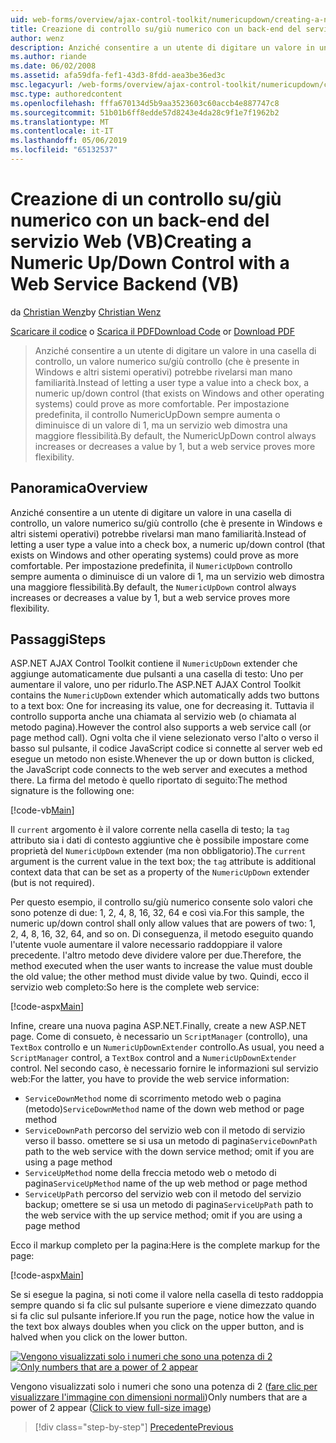 ```yaml
---
uid: web-forms/overview/ajax-control-toolkit/numericupdown/creating-a-numeric-up-down-control-with-a-web-service-backend-vb
title: Creazione di controllo su/giù numerico con un back-end del servizio Web (VB) | Microsoft Docs
author: wenz
description: Anziché consentire a un utente di digitare un valore in una casella di controllo, un controllo (che è presente in Windows e altri sistemi operativi) su/giù numerico potrebbe rivelarsi man mano c...
ms.author: riande
ms.date: 06/02/2008
ms.assetid: afa59dfa-fef1-43d3-8fdd-aea3be36ed3c
msc.legacyurl: /web-forms/overview/ajax-control-toolkit/numericupdown/creating-a-numeric-up-down-control-with-a-web-service-backend-vb
msc.type: authoredcontent
ms.openlocfilehash: fffa670134d5b9aa3523603c60accb4e887747c8
ms.sourcegitcommit: 51b01b6ff8edde57d8243e4da28c9f1e7f1962b2
ms.translationtype: MT
ms.contentlocale: it-IT
ms.lasthandoff: 05/06/2019
ms.locfileid: "65132537"
---
```

# <a name="creating-a-numeric-updown-control-with-a-web-service-backend-vb"></a><span data-ttu-id="b2763-103">Creazione di un controllo su/giù numerico con un back-end del servizio Web (VB)</span><span class="sxs-lookup"><span data-stu-id="b2763-103">Creating a Numeric Up/Down Control with a Web Service Backend (VB)</span></span>

<span data-ttu-id="b2763-104">da [Christian Wenz](https://github.com/wenz)</span><span class="sxs-lookup"><span data-stu-id="b2763-104">by [Christian Wenz](https://github.com/wenz)</span></span>

<span data-ttu-id="b2763-105">[Scaricare il codice](http://download.microsoft.com/download/9/3/f/93f8daea-bebd-4821-833b-95205389c7d0/numericupdown1.vb.zip) o [Scarica il PDF](http://download.microsoft.com/download/2/d/c/2dc10e34-6983-41d4-9c08-f78f5387d32b/numericupdown1VB.pdf)</span><span class="sxs-lookup"><span data-stu-id="b2763-105">[Download Code](http://download.microsoft.com/download/9/3/f/93f8daea-bebd-4821-833b-95205389c7d0/numericupdown1.vb.zip) or [Download PDF](http://download.microsoft.com/download/2/d/c/2dc10e34-6983-41d4-9c08-f78f5387d32b/numericupdown1VB.pdf)</span></span>

> <span data-ttu-id="b2763-106">Anziché consentire a un utente di digitare un valore in una casella di controllo, un valore numerico su/giù controllo (che è presente in Windows e altri sistemi operativi) potrebbe rivelarsi man mano familiarità.</span><span class="sxs-lookup"><span data-stu-id="b2763-106">Instead of letting a user type a value into a check box, a numeric up/down control (that exists on Windows and other operating systems) could prove as more comfortable.</span></span> <span data-ttu-id="b2763-107">Per impostazione predefinita, il controllo NumericUpDown sempre aumenta o diminuisce di un valore di 1, ma un servizio web dimostra una maggiore flessibilità.</span><span class="sxs-lookup"><span data-stu-id="b2763-107">By default, the NumericUpDown control always increases or decreases a value by 1, but a web service proves more flexibility.</span></span>

## <a name="overview"></a><span data-ttu-id="b2763-108">Panoramica</span><span class="sxs-lookup"><span data-stu-id="b2763-108">Overview</span></span>

<span data-ttu-id="b2763-109">Anziché consentire a un utente di digitare un valore in una casella di controllo, un valore numerico su/giù controllo (che è presente in Windows e altri sistemi operativi) potrebbe rivelarsi man mano familiarità.</span><span class="sxs-lookup"><span data-stu-id="b2763-109">Instead of letting a user type a value into a check box, a numeric up/down control (that exists on Windows and other operating systems) could prove as more comfortable.</span></span> <span data-ttu-id="b2763-110">Per impostazione predefinita, il `NumericUpDown` controllo sempre aumenta o diminuisce di un valore di 1, ma un servizio web dimostra una maggiore flessibilità.</span><span class="sxs-lookup"><span data-stu-id="b2763-110">By default, the `NumericUpDown` control always increases or decreases a value by 1, but a web service proves more flexibility.</span></span>

## <a name="steps"></a><span data-ttu-id="b2763-111">Passaggi</span><span class="sxs-lookup"><span data-stu-id="b2763-111">Steps</span></span>

<span data-ttu-id="b2763-112">ASP.NET AJAX Control Toolkit contiene il `NumericUpDown` extender che aggiunge automaticamente due pulsanti a una casella di testo: Uno per aumentare il valore, uno per ridurlo.</span><span class="sxs-lookup"><span data-stu-id="b2763-112">The ASP.NET AJAX Control Toolkit contains the `NumericUpDown` extender which automatically adds two buttons to a text box: One for increasing its value, one for decreasing it.</span></span> <span data-ttu-id="b2763-113">Tuttavia il controllo supporta anche una chiamata al servizio web (o chiamata al metodo pagina).</span><span class="sxs-lookup"><span data-stu-id="b2763-113">However the control also supports a web service call (or page method call).</span></span> <span data-ttu-id="b2763-114">Ogni volta che il viene selezionato verso l'alto o verso il basso sul pulsante, il codice JavaScript codice si connette al server web ed esegue un metodo non esiste.</span><span class="sxs-lookup"><span data-stu-id="b2763-114">Whenever the up or down button is clicked, the JavaScript code connects to the web server and executes a method there.</span></span> <span data-ttu-id="b2763-115">La firma del metodo è quello riportato di seguito:</span><span class="sxs-lookup"><span data-stu-id="b2763-115">The method signature is the following one:</span></span>

[!code-vb[Main](creating-a-numeric-up-down-control-with-a-web-service-backend-vb/samples/sample1.vb)]

<span data-ttu-id="b2763-116">Il `current` argomento è il valore corrente nella casella di testo; la `tag` attributo sia i dati di contesto aggiuntive che è possibile impostare come proprietà del `NumericUpDown` extender (ma non obbligatorio).</span><span class="sxs-lookup"><span data-stu-id="b2763-116">The `current` argument is the current value in the text box; the `tag` attribute is additional context data that can be set as a property of the `NumericUpDown` extender (but is not required).</span></span>

<span data-ttu-id="b2763-117">Per questo esempio, il controllo su/giù numerico consente solo valori che sono potenze di due: 1, 2, 4, 8, 16, 32, 64 e così via.</span><span class="sxs-lookup"><span data-stu-id="b2763-117">For this sample, the numeric up/down control shall only allow values that are powers of two: 1, 2, 4, 8, 16, 32, 64, and so on.</span></span> <span data-ttu-id="b2763-118">Di conseguenza, il metodo eseguito quando l'utente vuole aumentare il valore necessario raddoppiare il valore precedente. l'altro metodo deve dividere valore per due.</span><span class="sxs-lookup"><span data-stu-id="b2763-118">Therefore, the method executed when the user wants to increase the value must double the old value; the other method must divide value by two.</span></span> <span data-ttu-id="b2763-119">Quindi, ecco il servizio web completo:</span><span class="sxs-lookup"><span data-stu-id="b2763-119">So here is the complete web service:</span></span>

[!code-aspx[Main](creating-a-numeric-up-down-control-with-a-web-service-backend-vb/samples/sample2.aspx)]

<span data-ttu-id="b2763-120">Infine, creare una nuova pagina ASP.NET.</span><span class="sxs-lookup"><span data-stu-id="b2763-120">Finally, create a new ASP.NET page.</span></span> <span data-ttu-id="b2763-121">Come di consueto, è necessario un `ScriptManager` (controllo), una `TextBox` controllo e un `NumericUpDownExtender` controllo.</span><span class="sxs-lookup"><span data-stu-id="b2763-121">As usual, you need a `ScriptManager` control, a `TextBox` control and a `NumericUpDownExtender` control.</span></span> <span data-ttu-id="b2763-122">Nel secondo caso, è necessario fornire le informazioni sul servizio web:</span><span class="sxs-lookup"><span data-stu-id="b2763-122">For the latter, you have to provide the web service information:</span></span>

- <span data-ttu-id="b2763-123">`ServiceDownMethod` nome di scorrimento metodo web o pagina (metodo)</span><span class="sxs-lookup"><span data-stu-id="b2763-123">`ServiceDownMethod` name of the down web method or page method</span></span>
- <span data-ttu-id="b2763-124">`ServiceDownPath` percorso del servizio web con il metodo di servizio verso il basso. omettere se si usa un metodo di pagina</span><span class="sxs-lookup"><span data-stu-id="b2763-124">`ServiceDownPath` path to the web service with the down service method; omit if you are using a page method</span></span>
- <span data-ttu-id="b2763-125">`ServiceUpMethod` nome della freccia metodo web o metodo di pagina</span><span class="sxs-lookup"><span data-stu-id="b2763-125">`ServiceUpMethod` name of the up web method or page method</span></span>
- <span data-ttu-id="b2763-126">`ServiceUpPath` percorso del servizio web con il metodo del servizio backup; omettere se si usa un metodo di pagina</span><span class="sxs-lookup"><span data-stu-id="b2763-126">`ServiceUpPath` path to the web service with the up service method; omit if you are using a page method</span></span>

<span data-ttu-id="b2763-127">Ecco il markup completo per la pagina:</span><span class="sxs-lookup"><span data-stu-id="b2763-127">Here is the complete markup for the page:</span></span>

[!code-aspx[Main](creating-a-numeric-up-down-control-with-a-web-service-backend-vb/samples/sample3.aspx)]

<span data-ttu-id="b2763-128">Se si esegue la pagina, si noti come il valore nella casella di testo raddoppia sempre quando si fa clic sul pulsante superiore e viene dimezzato quando si fa clic sul pulsante inferiore.</span><span class="sxs-lookup"><span data-stu-id="b2763-128">If you run the page, notice how the value in the text box always doubles when you click on the upper button, and is halved when you click on the lower button.</span></span>

<span data-ttu-id="b2763-129">[![Vengono visualizzati solo i numeri che sono una potenza di 2](creating-a-numeric-up-down-control-with-a-web-service-backend-vb/_static/image2.png)](creating-a-numeric-up-down-control-with-a-web-service-backend-vb/_static/image1.png)</span><span class="sxs-lookup"><span data-stu-id="b2763-129">[![Only numbers that are a power of 2 appear](creating-a-numeric-up-down-control-with-a-web-service-backend-vb/_static/image2.png)](creating-a-numeric-up-down-control-with-a-web-service-backend-vb/_static/image1.png)</span></span>

<span data-ttu-id="b2763-130">Vengono visualizzati solo i numeri che sono una potenza di 2 ([fare clic per visualizzare l'immagine con dimensioni normali](creating-a-numeric-up-down-control-with-a-web-service-backend-vb/_static/image3.png))</span><span class="sxs-lookup"><span data-stu-id="b2763-130">Only numbers that are a power of 2 appear ([Click to view full-size image](creating-a-numeric-up-down-control-with-a-web-service-backend-vb/_static/image3.png))</span></span>

> [!div class="step-by-step"]
> [<span data-ttu-id="b2763-131">Precedente</span><span class="sxs-lookup"><span data-stu-id="b2763-131">Previous</span></span>](creating-a-numeric-up-down-control-with-a-web-service-backend-cs.md)
